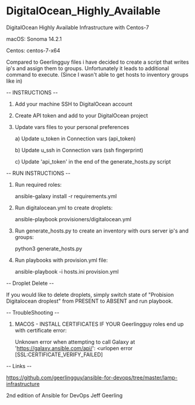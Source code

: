 # DigitalOcean_Highly_Available
DigitalOcean Highly Available Infrastructure with Centos-7 

macOS: Sonoma 14.2.1

Centos: centos-7-x64

Compared to Geerlingguy files i have decided to create a script that writes ip's and assign them to groups. Unfortunately it leads to additional command to execute. (Since I wasn't able to get hosts to inventory groups like in)

-- INSTRUCTIONS --

1. Add your machine SSH to DigitalOcean account

2. Create API token and add to your DigitalOcean project

3. Update vars files to your personal preferences

   a) Update u_token in Connection vars (api_token)
   
   b) Update u_ssh in Connection vars (ssh fingerprint)

   c) Update 'api_token' in the end of the generate_hosts.py script

-- RUN INSTRUCTIONS --

1. Run required roles:

      ansible-galaxy install -r requirements.yml
   
2. Run digitalocean.yml to create droplets:

      ansible-playbook provisioners/digitalocean.yml

3. Run generate_hosts.py to create an inventory with ours server ip's and groups:

      python3 generate_hosts.py

4. Run playbooks with provision.yml file:

      ansible-playbook -i hosts.ini provision.yml


-- Droplet Delete --

   If you would like to delete droplets, simply switch state of "Probision Digitalocean droplest" from PRESENT to ABSENT and run playbook.

-- TroubleShooting --

1. MACOS - INSTALL CERTIFICATES IF YOUR Geerlingguy roles end up with certificate error:
   
    Unknown error when attempting to call Galaxy at 'https://galaxy.ansible.com/api/': <urlopen error [SSL:CERTIFICATE_VERIFY_FAILED]

-- Links -- 

   https://github.com/geerlingguy/ansible-for-devops/tree/master/lamp-infrastructure

   2nd edition of Ansible for DevOps Jeff Geerling
